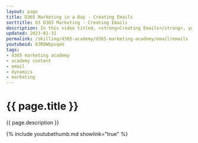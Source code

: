 ```yaml
---
layout: page
title: D365 Marketing in a Day - Creating Emails
sorttitle: 03 D365 Marketing - Creating Emails
description: In this video titled, <strong>Creating Emails</strong>, you will learn the fundamentals of email marketing inside Dynamics 365 Marketing. You will create emails and learn how to personalize content based on audience. 
updated: 2023-01-31
permalink: /skilling/d365-academy/d365-marketing-academy/email/emails
youtubeid: 0JRDWbpvqeU
tags: 
- d365 marketing academy
- academy content
- email
- dynamics
- marketing
---
```


# {{ page.title }}

{{ page.description }}

{% include youtubethumb.md showlink="true" %}